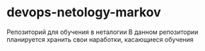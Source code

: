 # devops-netology-markov
Репозиторий для обучения в неталогии
В данном репозитории планируется хранить свои наработки, касающиеся обучения
